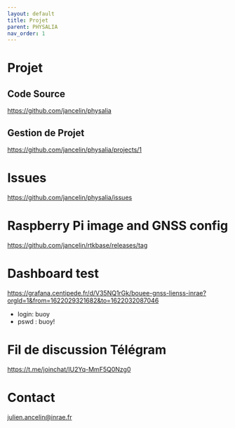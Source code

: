 ```yaml
---
layout: default
title: Projet
parent: PHYSALIA
nav_order: 1
---
```


# Projet

## Code Source

https://github.com/jancelin/physalia

## Gestion de Projet

https://github.com/jancelin/physalia/projects/1

# Issues

https://github.com/jancelin/physalia/issues

# Raspberry Pi image and GNSS config

https://github.com/jancelin/rtkbase/releases/tag

# Dashboard test

https://grafana.centipede.fr/d/V35NQ1rGk/bouee-gnss-lienss-inrae?orgId=1&from=1622029321682&to=1622032087046

* login: buoy
* pswd : buoy!

# Fil de discussion Télégram

https://t.me/joinchat/IU2Yq-MmF5Q0Nzg0

# Contact

julien.ancelin@inrae.fr

